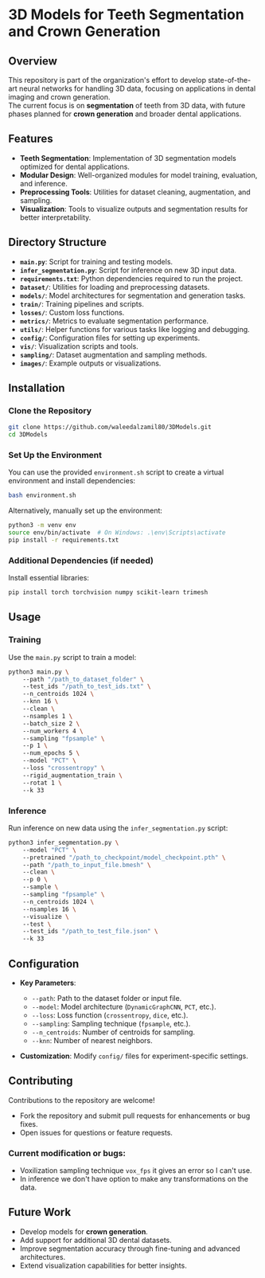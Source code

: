 # 3D Models for Teeth Segmentation and Crown Generation  

## Overview  
This repository is part of the organization's effort to develop state-of-the-art neural networks for handling 3D data, focusing on applications in dental imaging and crown generation.  
The current focus is on **segmentation** of teeth from 3D data, with future phases planned for **crown generation** and broader dental applications.

## Features  
- **Teeth Segmentation**: Implementation of 3D segmentation models optimized for dental applications.  
- **Modular Design**: Well-organized modules for model training, evaluation, and inference.  
- **Preprocessing Tools**: Utilities for dataset cleaning, augmentation, and sampling.  
- **Visualization**: Tools to visualize outputs and segmentation results for better interpretability.  

## Directory Structure  
- **`main.py`**: Script for training and testing models.  
- **`infer_segmentation.py`**: Script for inference on new 3D input data.  
- **`requirements.txt`**: Python dependencies required to run the project.  
- **`Dataset/`**: Utilities for loading and preprocessing datasets.  
- **`models/`**: Model architectures for segmentation and generation tasks.  
- **`train/`**: Training pipelines and scripts.  
- **`losses/`**: Custom loss functions.  
- **`metrics/`**: Metrics to evaluate segmentation performance.  
- **`utils/`**: Helper functions for various tasks like logging and debugging.  
- **`config/`**: Configuration files for setting up experiments.  
- **`vis/`**: Visualization scripts and tools.  
- **`sampling/`**: Dataset augmentation and sampling methods.  
- **`images/`**: Example outputs or visualizations.

## Installation  

### Clone the Repository  
```bash  
git clone https://github.com/waleedalzamil80/3DModels.git  
cd 3DModels  
```  

### Set Up the Environment  
You can use the provided `environment.sh` script to create a virtual environment and install dependencies:  

```bash  
bash environment.sh  
```  

Alternatively, manually set up the environment:  
```bash  
python3 -m venv env  
source env/bin/activate  # On Windows: .\env\Scripts\activate  
pip install -r requirements.txt  
```

### Additional Dependencies (if needed)  
Install essential libraries:  
```bash  
pip install torch torchvision numpy scikit-learn trimesh  
```

## Usage  

### Training  
Use the `main.py` script to train a model:  
```bash  
python3 main.py \  
    --path "/path_to_dataset_folder" \  
    --test_ids "/path_to_test_ids.txt" \  
    --n_centroids 1024 \  
    --knn 16 \  
    --clean \  
    --nsamples 1 \  
    --batch_size 2 \  
    --num_workers 4 \  
    --sampling "fpsample" \  
    --p 1 \  
    --num_epochs 5 \  
    --model "PCT" \  
    --loss "crossentropy" \  
    --rigid_augmentation_train \  
    --rotat 1 \  
    --k 33  
```

### Inference  
Run inference on new data using the `infer_segmentation.py` script:  
```bash  
python3 infer_segmentation.py \  
    --model "PCT" \  
    --pretrained "/path_to_checkpoint/model_checkpoint.pth" \  
    --path "/path_to_input_file.bmesh" \  
    --clean \  
    --p 0 \  
    --sample \  
    --sampling "fpsample" \  
    --n_centroids 1024 \  
    --nsamples 16 \  
    --visualize \  
    --test \  
    --test_ids "/path_to_test_file.json" \  
    --k 33  
```

## Configuration  
- **Key Parameters**:  
  - `--path`: Path to the dataset folder or input file.  
  - `--model`: Model architecture (`DynamicGraphCNN`, `PCT`, etc.).  
  - `--loss`: Loss function (`crossentropy`, `dice`, etc.).  
  - `--sampling`: Sampling technique (`fpsample`, etc.).  
  - `--n_centroids`: Number of centroids for sampling.  
  - `--knn`: Number of nearest neighbors.  

- **Customization**: Modify `config/` files for experiment-specific settings.

## Contributing  
Contributions to the repository are welcome!  
- Fork the repository and submit pull requests for enhancements or bug fixes.  
- Open issues for questions or feature requests.  

### Current modification or bugs:
- Voxilization sampling technique `vox_fps` it gives an error so I can't use.
- In inference we don't have option to make any transformations on the data.

## Future Work  
- Develop models for **crown generation**.  
- Add support for additional 3D dental datasets.  
- Improve segmentation accuracy through fine-tuning and advanced architectures.  
- Extend visualization capabilities for better insights.
